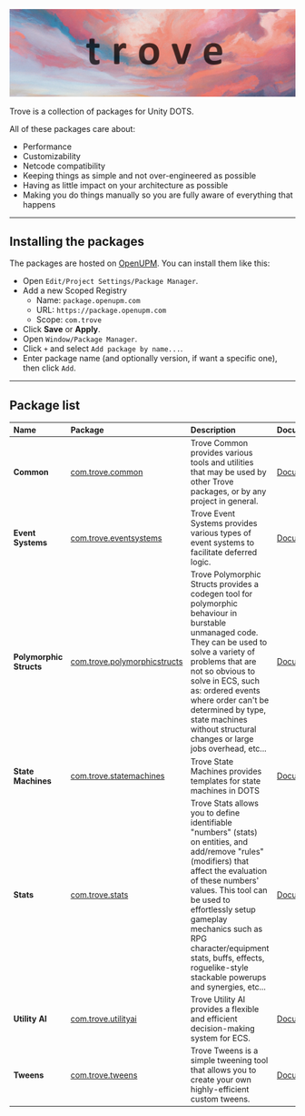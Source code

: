 ![](./trove_header.png)

Trove is a collection of packages for Unity DOTS.

All of these packages care about:
* Performance
* Customizability
* Netcode compatibility
* Keeping things as simple and not over-engineered as possible 
* Having as little impact on your architecture as possible
* Making you do things manually so you are fully aware of everything that happens

----------------------------

## Installing the packages

The packages are hosted on [OpenUPM](https://openupm.com/). You can install them like this:
* Open `Edit/Project Settings/Package Manager`.
* Add a new Scoped Registry
    * Name: `package.openupm.com`
    * URL: `https://package.openupm.com`
    * Scope: `com.trove`
* Click **Save** or **Apply**.
* Open `Window/Package Manager`.
* Click `+` and select `Add package by name...`.
* Enter package name (and optionally version, if want a specific one), then click `Add`.

----------------------------

## Package list

| **Name** |  **Package** | **Description** | **Documentation** |
| :--- | :--- | :--- | :--- |
| **Common** | [com.trove.common](https://openupm.com/packages/com.trove.common/) | Trove Common provides various tools and utilities that may be used by other Trove packages, or by any project in general. | [Documentation](./com.trove.common/README.md) |
| **Event Systems** | [com.trove.eventsystems](https://openupm.com/packages/com.trove.eventsystems/) | Trove Event Systems provides various types of event systems to facilitate deferred logic. | [Documentation](./com.trove.eventsystems/README.md) |
| **Polymorphic Structs** | [com.trove.polymorphicstructs](https://openupm.com/packages/com.trove.polymorphicstructs/) | Trove Polymorphic Structs provides a codegen tool for polymorphic behaviour in burstable unmanaged code. They can be used to solve a variety of problems that are not so obvious to solve in ECS, such as: ordered events where order can't be determined by type, state machines without structural changes or large jobs overhead, etc... | [Documentation](./com.trove.polymorphicstructs/README.md) |
| **State Machines** | [com.trove.statemachines](https://openupm.com/packages/com.trove.statemachines/) | Trove State Machines provides templates for state machines in DOTS | [Documentation](./com.trove.statemachines/README.md) |
| **Stats** | [com.trove.stats](https://openupm.com/packages/com.trove.stats/) | Trove Stats allows you to define identifiable "numbers" (stats) on entities, and add/remove "rules" (modifiers) that affect the evaluation of these numbers' values. This tool can be used to effortlessly setup gameplay mechanics such as RPG character/equipment stats, buffs, effects, roguelike-style stackable powerups and synergies, etc... | [Documentation](./com.trove.stats/README.md) |
| **Utility AI** | [com.trove.utilityai](https://openupm.com/packages/com.trove.utilityai/) | Trove Utility AI provides a flexible and efficient decision-making system for ECS. | [Documentation](./com.trove.utilityai/README.md) |
| **Tweens** | [com.trove.tweens](https://openupm.com/packages/com.trove.tweens/) | Trove Tweens is a simple tweening tool that allows you to create your own highly-efficient custom tweens. | [Documentation](./com.trove.tweens/README.md) |
